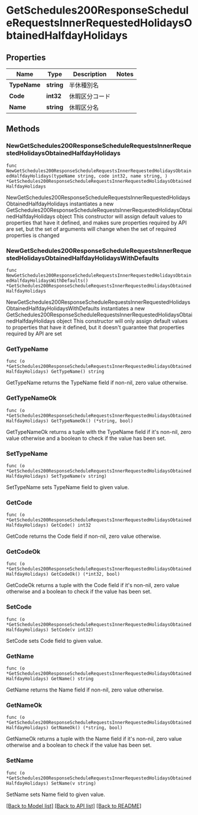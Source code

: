 # GetSchedules200ResponseScheduleRequestsInnerRequestedHolidaysObtainedHalfdayHolidays

## Properties

Name | Type | Description | Notes
------------ | ------------- | ------------- | -------------
**TypeName** | **string** | 半休種別名 | 
**Code** | **int32** | 休暇区分コード | 
**Name** | **string** | 休暇区分名 | 

## Methods

### NewGetSchedules200ResponseScheduleRequestsInnerRequestedHolidaysObtainedHalfdayHolidays

`func NewGetSchedules200ResponseScheduleRequestsInnerRequestedHolidaysObtainedHalfdayHolidays(typeName string, code int32, name string, ) *GetSchedules200ResponseScheduleRequestsInnerRequestedHolidaysObtainedHalfdayHolidays`

NewGetSchedules200ResponseScheduleRequestsInnerRequestedHolidaysObtainedHalfdayHolidays instantiates a new GetSchedules200ResponseScheduleRequestsInnerRequestedHolidaysObtainedHalfdayHolidays object
This constructor will assign default values to properties that have it defined,
and makes sure properties required by API are set, but the set of arguments
will change when the set of required properties is changed

### NewGetSchedules200ResponseScheduleRequestsInnerRequestedHolidaysObtainedHalfdayHolidaysWithDefaults

`func NewGetSchedules200ResponseScheduleRequestsInnerRequestedHolidaysObtainedHalfdayHolidaysWithDefaults() *GetSchedules200ResponseScheduleRequestsInnerRequestedHolidaysObtainedHalfdayHolidays`

NewGetSchedules200ResponseScheduleRequestsInnerRequestedHolidaysObtainedHalfdayHolidaysWithDefaults instantiates a new GetSchedules200ResponseScheduleRequestsInnerRequestedHolidaysObtainedHalfdayHolidays object
This constructor will only assign default values to properties that have it defined,
but it doesn't guarantee that properties required by API are set

### GetTypeName

`func (o *GetSchedules200ResponseScheduleRequestsInnerRequestedHolidaysObtainedHalfdayHolidays) GetTypeName() string`

GetTypeName returns the TypeName field if non-nil, zero value otherwise.

### GetTypeNameOk

`func (o *GetSchedules200ResponseScheduleRequestsInnerRequestedHolidaysObtainedHalfdayHolidays) GetTypeNameOk() (*string, bool)`

GetTypeNameOk returns a tuple with the TypeName field if it's non-nil, zero value otherwise
and a boolean to check if the value has been set.

### SetTypeName

`func (o *GetSchedules200ResponseScheduleRequestsInnerRequestedHolidaysObtainedHalfdayHolidays) SetTypeName(v string)`

SetTypeName sets TypeName field to given value.


### GetCode

`func (o *GetSchedules200ResponseScheduleRequestsInnerRequestedHolidaysObtainedHalfdayHolidays) GetCode() int32`

GetCode returns the Code field if non-nil, zero value otherwise.

### GetCodeOk

`func (o *GetSchedules200ResponseScheduleRequestsInnerRequestedHolidaysObtainedHalfdayHolidays) GetCodeOk() (*int32, bool)`

GetCodeOk returns a tuple with the Code field if it's non-nil, zero value otherwise
and a boolean to check if the value has been set.

### SetCode

`func (o *GetSchedules200ResponseScheduleRequestsInnerRequestedHolidaysObtainedHalfdayHolidays) SetCode(v int32)`

SetCode sets Code field to given value.


### GetName

`func (o *GetSchedules200ResponseScheduleRequestsInnerRequestedHolidaysObtainedHalfdayHolidays) GetName() string`

GetName returns the Name field if non-nil, zero value otherwise.

### GetNameOk

`func (o *GetSchedules200ResponseScheduleRequestsInnerRequestedHolidaysObtainedHalfdayHolidays) GetNameOk() (*string, bool)`

GetNameOk returns a tuple with the Name field if it's non-nil, zero value otherwise
and a boolean to check if the value has been set.

### SetName

`func (o *GetSchedules200ResponseScheduleRequestsInnerRequestedHolidaysObtainedHalfdayHolidays) SetName(v string)`

SetName sets Name field to given value.



[[Back to Model list]](../README.md#documentation-for-models) [[Back to API list]](../README.md#documentation-for-api-endpoints) [[Back to README]](../README.md)


